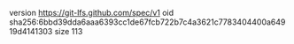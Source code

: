 version https://git-lfs.github.com/spec/v1
oid sha256:6bbd39dda6aaa6393cc1de67fcb722b7c4a3621c7783404400a64919d4141303
size 113
